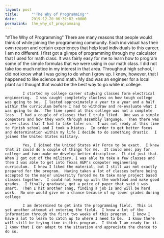 ```yaml
---
layout: post
title:      "'The Why of Programming'"
date:       2019-12-20 06:32:02 +0000
permalink:  the_why_of_programming
---
```


"#The Why of Programming"
      There are many reasons that people would think of while joining the programming community.  Each individual has their own reason and certain experiences that help lead individuals to this career.  I am no different.  I first got a glimps of programming through my calculator that I used for math class.  It was fairly easy for me to learn how to program some of the simple formulas that we were using in our math class.  I did not take too much notice in my interest in that area.  Throughout high school, I did not know what I was going to do when I grow up.  I knew, however, that I happened to like science and math.  My dad was an engineer for a local plant so I thought that would be the best way to go while in college.
			
			I started my college career studying classes form electrical engineering.  I was caught completely clueless on how tough college was going to be.  I lasted approximately a year to a year and a half within the curriculum before I had to withdraw and re-evaluate what I was going to do.  The time spend at this college was not a complete loss.  I had a couple of classes that I truly liked.  One was a simple computers and how they work through assembly language.  Then there was a c++ class that I had to take later on.  I was not ready at this time to finish school and I took a hiatus.  In order to get better focus and determination within my life I decide to do something drastic.  I joined the United States military.
			
			Yes, I joined the United States Air Force to be exact.  I knew that it could do a couple of things for me.  It could one: pay for college and two: make me develop better discipline.  It did just that.  When I got out of the military, I was able to take a few classes and then I was able to get into Texas A&M's computer engineering curriculum.  I knew I liked the material, but I still was not exactly prepared for the program.  Having taken a lot of classes before being accepted to the major university forced me to take many project based classes together.  I could not keep up with the workload and make good grades.  I finally graduate, got a peice of paper that said i was smart.  Then I hit another snag, finding a job is and will be hard work.  No one would give me a chance because of my lower grades during college
			
			I am determined to get into the programming field.  This is yet another attempt at entering the field.  I know a lot of the information through the first two weeks of this program.  I know I have a lot to learn to catch up to where I need to be.  I know there will still be trying time in this program.  I think I am ready for it.  I know that I can adapt to the situation and appreciate the chance to do so.
